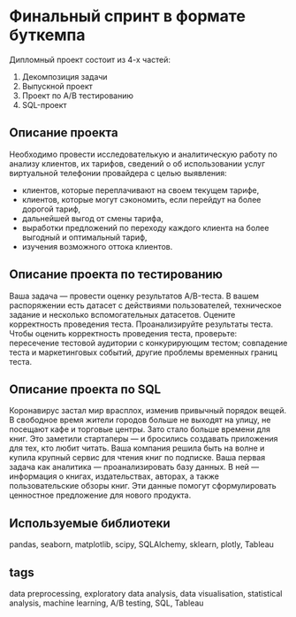 # Финальный спринт в формате буткемпа

Дипломный проект состоит из 4-х частей:
1) Декомпозиция задачи
2) Выпускной проект
3) Проект по A/B тестированию
4) SQL-проект

## Описание проекта

Необходимо провести исследователькую и аналитическую работу по анализу клиентов, их тарифов, сведений о об использовании услуг виртуальной телефонии провайдера с целью выявления:

- клиентов, которые переплачивают на своем текущем тарифе,
- клиентов, которые могут сэкономить, если перейдут на более дорогой тариф,
- дальнейшей выгод от смены тарифа,
- выработки предложений по переходу каждого клиента на более выгодный и оптимальный тариф,
- изучения возможного оттока клиентов.
  
## Описание проекта по тестированию

Ваша задача — провести оценку результатов A/B-теста. В вашем распоряжении есть датасет с действиями пользователей, техническое задание и несколько вспомогательных датасетов.
Оцените корректность проведения теста.
Проанализируйте результаты теста.
Чтобы оценить корректность проведения теста, проверьте:
пересечение тестовой аудитории с конкурирующим тестом;
совпадение теста и маркетинговых событий, другие проблемы временных границ теста.

## Описание проекта по SQL

Коронавирус застал мир врасплох, изменив привычный порядок вещей. В свободное время жители городов больше не выходят на улицу, не посещают кафе и торговые центры. Зато стало больше времени для книг. Это заметили стартаперы — и бросились создавать приложения для тех, кто любит читать.
Ваша компания решила быть на волне и купила крупный сервис для чтения книг по подписке. Ваша первая задача как аналитика — проанализировать базу данных.
В ней — информация о книгах, издательствах, авторах, а также пользовательские обзоры книг. Эти данные помогут сформулировать ценностное предложение для нового продукта.

## Используемые библиотеки
pandas, seaborn, matplotlib, scipy, SQLAlchemy, sklearn, plotly, Tableau

## tags
data preprocessing, exploratory data analysis, data visualisation, statistical analysis, machine learning, A/B testing, SQL, Tableau
